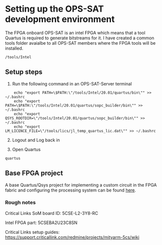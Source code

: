 # Setting up the OPS-SAT development environment

The FPGA onboard OPS-SAT is an intel FPGA which means that a tool Quartus is required to generate bitstreams for it. I have created a common tools folder avaialbe to all OPS-SAT members where the FPGA tools will be installed. 

```
/tools/Intel
```

## Setup steps

1. Run the following command in an OPS-SAT-Server terminal
```
	echo "export PATH=\$PATH:\"/tools/Intel/20.01/quartus/bin\"" >> ~/.bashrc
	echo "export PATH=\$PATH:\"/tools/Intel/20.01/quartus/sopc_builder/bin\"" >> ~/.bashrc
	echo "export QSYS_ROOTDIR=\"/tools/Intel/20.01/quartus/sopc_builder/bin\"" >> ~/.bashrc
	echo "export LM_LICENCE_FILE=\"/tools/lics/jl_temp_quartus_lic.dat\"" >> ~/.bashrc
```

2. Logout and Log back in

3. Open Quartus 
```
quartus
```

## Base FPGA project

A base Quartus/Qsys project for implementing a custom circuit in the FPGA fabric and configuring the processing system can be found [here](https://github.com/STFleming/oss_fpga_base).


### Rough notes

Critical Links SoM board ID: 5CSE-L2-3Y8-RC

Intel FPGA part: 5CSEBA2U23C8SN

Critical Links setup guides: https://support.criticallink.com/redmine/projects/mityarm-5cs/wiki
